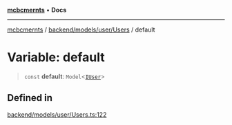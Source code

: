 [**mcbcmernts**](../../../../../README.md) • **Docs**

---

[mcbcmernts](../../../../../modules.md) /
[backend/models/user/Users](../README.md) / default

# Variable: default

> `const` **default**: `Model`\<[`IUser`](../interfaces/IUser.md)\>

## Defined in

[backend/models/user/Users.ts:122](https://github.com/Data-Point-Solutions/mcbcMERNts/blob/c075a2f91fc90c2c88df62270de0475f3bdb96de/backend/models/user/Users.ts#L122)

